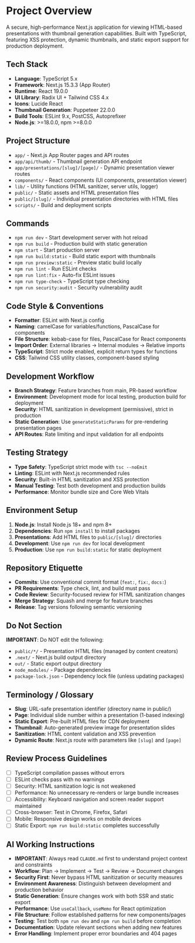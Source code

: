 # Project Overview

A secure, high-performance Next.js application for viewing HTML-based presentations with thumbnail generation capabilities. Built with TypeScript, featuring XSS protection, dynamic thumbnails, and static export support for production deployment.

## Tech Stack

- **Language**: TypeScript 5.x
- **Framework**: Next.js 15.3.3 (App Router)
- **Runtime**: React 19.0.0
- **UI Library**: Radix UI + Tailwind CSS 4.x
- **Icons**: Lucide React
- **Thumbnail Generation**: Puppeteer 22.0.0
- **Build Tools**: ESLint 9.x, PostCSS, Autoprefixer
- **Node.js**: >=18.0.0, npm >=8.0.0

## Project Structure

- `app/` - Next.js App Router pages and API routes
- `app/api/thumb/` - Thumbnail generation API endpoint
- `app/presentations/[slug]/[page]/` - Dynamic presentation viewer routes
- `components/` - React components (UI components, presentation viewer)
- `lib/` - Utility functions (HTML sanitizer, server utils, logger)
- `public/` - Static assets and HTML presentation files
- `public/[slug]/` - Individual presentation directories with HTML files
- `scripts/` - Build and deployment scripts

## Commands

- `npm run dev` - Start development server with hot reload
- `npm run build` - Production build with static generation
- `npm start` - Start production server
- `npm run build:static` - Build static export with thumbnails
- `npm run preview:static` - Preview static build locally
- `npm run lint` - Run ESLint checks
- `npm run lint:fix` - Auto-fix ESLint issues
- `npm run type-check` - TypeScript type checking
- `npm run security:audit` - Security vulnerability audit

## Code Style & Conventions

- **Formatter**: ESLint with Next.js config
- **Naming**: camelCase for variables/functions, PascalCase for components
- **File Structure**: kebab-case for files, PascalCase for React components
- **Import Order**: External libraries → Internal modules → Relative imports
- **TypeScript**: Strict mode enabled, explicit return types for functions
- **CSS**: Tailwind CSS utility classes, component-based styling

## Development Workflow

- **Branch Strategy**: Feature branches from main, PR-based workflow
- **Environment**: Development mode for local testing, production build for deployment
- **Security**: HTML sanitization in development (permissive), strict in production
- **Static Generation**: Use `generateStaticParams` for pre-rendering presentation pages
- **API Routes**: Rate limiting and input validation for all endpoints

## Testing Strategy

- **Type Safety**: TypeScript strict mode with `tsc --noEmit`
- **Linting**: ESLint with Next.js recommended rules
- **Security**: Built-in HTML sanitization and XSS protection
- **Manual Testing**: Test both development and production builds
- **Performance**: Monitor bundle size and Core Web Vitals

## Environment Setup

1. **Node.js**: Install Node.js 18+ and npm 8+
2. **Dependencies**: Run `npm install` to install packages
3. **Presentations**: Add HTML files to `public/[slug]/` directories
4. **Development**: Use `npm run dev` for local development
5. **Production**: Use `npm run build:static` for static deployment

## Repository Etiquette

- **Commits**: Use conventional commit format (`feat:`, `fix:`, `docs:`)
- **PR Requirements**: Type check, lint, and build must pass
- **Code Review**: Security-focused review for HTML sanitization changes
- **Merge Strategy**: Squash and merge for feature branches
- **Release**: Tag versions following semantic versioning

## Do Not Section

**IMPORTANT**: Do NOT edit the following:
- `public/*/` - Presentation HTML files (managed by content creators)
- `.next/` - Next.js build output directory
- `out/` - Static export output directory
- `node_modules/` - Package dependencies
- `package-lock.json` - Dependency lock file (unless updating packages)

## Terminology / Glossary

- **Slug**: URL-safe presentation identifier (directory name in public/)
- **Page**: Individual slide number within a presentation (1-based indexing)
- **Static Export**: Pre-built HTML files for CDN deployment
- **Thumbnail**: Auto-generated preview image for presentation slides
- **Sanitization**: HTML content validation and XSS prevention
- **Dynamic Route**: Next.js route with parameters like `[slug]` and `[page]`

## Review Process Guidelines

- [ ] TypeScript compilation passes without errors
- [ ] ESLint checks pass with no warnings
- [ ] Security: HTML sanitization logic is not weakened
- [ ] Performance: No unnecessary re-renders or large bundle increases
- [ ] Accessibility: Keyboard navigation and screen reader support maintained
- [ ] Cross-browser: Test in Chrome, Firefox, Safari
- [ ] Mobile: Responsive design works on mobile devices
- [ ] Static Export: `npm run build:static` completes successfully

## AI Working Instructions

- **IMPORTANT**: Always read `CLAUDE.md` first to understand project context and constraints
- **Workflow**: Plan → Implement → Test → Review → Document changes
- **Security First**: Never bypass HTML sanitization or security measures
- **Environment Awareness**: Distinguish between development and production behavior
- **Static Generation**: Ensure changes work with both SSR and static export
- **Performance**: Use `useCallback`, `useMemo` for React optimization
- **File Structure**: Follow established patterns for new components/pages
- **Testing**: Test both `npm run dev` and `npm run build` before completion
- **Documentation**: Update relevant sections when adding new features
- **Error Handling**: Implement proper error boundaries and 404 pages